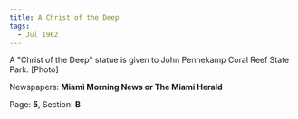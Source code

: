 ```yaml
---  
title: A Christ of the Deep  
tags:  
  - Jul 1962  
---  
```

  
A "Christ of the Deep" statue is given to John Pennekamp Coral Reef State Park. [Photo]  
  
Newspapers: **Miami Morning News or The Miami Herald**  
  
Page: **5**, Section: **B** 
